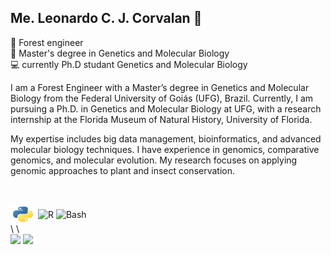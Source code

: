 ## Me. Leonardo C. J. Corvalan 🧬

🌳 Forest engineer\
🧬 Master's degree in Genetics and Molecular Biology\
💻 currently Ph.D studant Genetics and Molecular Biology

I am a Forest Engineer with a Master’s degree in Genetics and Molecular Biology from the Federal University of Goiás (UFG), Brazil. Currently, I am pursuing a Ph.D. in Genetics and Molecular Biology at UFG, with a research internship at the Florida Museum of Natural History, University of Florida.

My expertise includes big data management, bioinformatics, and advanced molecular biology techniques. I have experience in genomics, comparative genomics, and molecular evolution. My research focuses on applying genomic approaches to plant and insect conservation.

##
<div style="display: inline_block"><br>
  <img align="center" alt="Python" height="30" width="40" src="https://raw.githubusercontent.com/devicons/devicon/master/icons/python/python-original.svg">
  <img align="center" alt="R" height="30" width="40" src="https://cdn.jsdelivr.net/gh/devicons/devicon@latest/icons/r/r-original.svg">
  <img align="center" alt="Bash" height="30" width="40" src="https://cdn.jsdelivr.net/gh/devicons/devicon@latest/icons/bash/bash-plain.svg">
</div>
\
\
<div> 
  <a href = "mailto:lcjcorvalan@gmail.com"><img src="https://img.shields.io/badge/-Gmail-%23333?style=for-the-badge&logo=gmail&logoColor=white" target="_blank"></a>
  <a href="https://www.linkedin.com/in/leonardocorvalan/" target="_blank"><img src="https://img.shields.io/badge/-LinkedIn-%230077B5?style=for-the-badge&logo=linkedin&logoColor=white" target="_blank"></a> 
    
  ##
 


<!--
**lcjcorvalan/lcjcorvalan** is a ✨ _special_ ✨ repository because its `README.md` (this file) appears on your GitHub profile.

Here are some ideas to get you started:

- 🔭 I’m currently working on ...
- 🌱 I’m currently learning ...
- 👯 I’m looking to collaborate on ...
- 🤔 I’m looking for help with ...
- 💬 Ask me about ...
- 📫 How to reach me: ...
- 😄 Pronouns: ...
- ⚡ Fun fact: ...
-->
